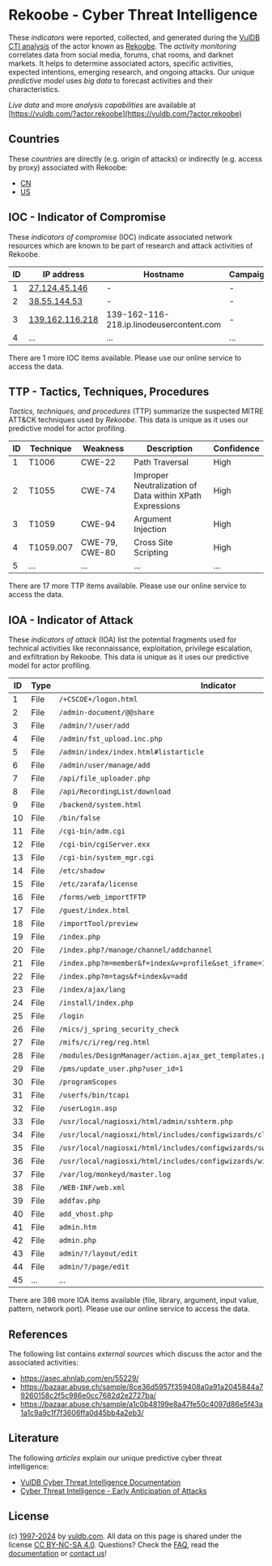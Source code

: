 # Rekoobe - Cyber Threat Intelligence

These _indicators_ were reported, collected, and generated during the [VulDB CTI analysis](https://vuldb.com/?kb.cti) of the actor known as [Rekoobe](https://vuldb.com/?actor.rekoobe). The _activity monitoring_ correlates data from social media, forums, chat rooms, and darknet markets. It helps to determine associated actors, specific activities, expected intentions, emerging research, and ongoing attacks. Our unique _predictive model_ uses _big data_ to forecast activities and their characteristics.

_Live data_ and more _analysis capabilities_ are available at [https://vuldb.com/?actor.rekoobe](https://vuldb.com/?actor.rekoobe)

## Countries

These _countries_ are directly (e.g. origin of attacks) or indirectly (e.g. access by proxy) associated with Rekoobe:

* [CN](https://vuldb.com/?country.cn)
* [US](https://vuldb.com/?country.us)

## IOC - Indicator of Compromise

These _indicators of compromise_ (IOC) indicate associated network resources which are known to be part of research and attack activities of Rekoobe.

ID | IP address | Hostname | Campaign | Confidence
-- | ---------- | -------- | -------- | ----------
1 | [27.124.45.146](https://vuldb.com/?ip.27.124.45.146) | - | - | High
2 | [38.55.144.53](https://vuldb.com/?ip.38.55.144.53) | - | - | High
3 | [139.162.116.218](https://vuldb.com/?ip.139.162.116.218) | 139-162-116-218.ip.linodeusercontent.com | - | High
4 | ... | ... | ... | ...

There are 1 more IOC items available. Please use our online service to access the data.

## TTP - Tactics, Techniques, Procedures

_Tactics, techniques, and procedures_ (TTP) summarize the suspected MITRE ATT&CK techniques used by _Rekoobe_. This data is unique as it uses our predictive model for actor profiling.

ID | Technique | Weakness | Description | Confidence
-- | --------- | -------- | ----------- | ----------
1 | T1006 | CWE-22 | Path Traversal | High
2 | T1055 | CWE-74 | Improper Neutralization of Data within XPath Expressions | High
3 | T1059 | CWE-94 | Argument Injection | High
4 | T1059.007 | CWE-79, CWE-80 | Cross Site Scripting | High
5 | ... | ... | ... | ...

There are 17 more TTP items available. Please use our online service to access the data.

## IOA - Indicator of Attack

These _indicators of attack_ (IOA) list the potential fragments used for technical activities like reconnaissance, exploitation, privilege escalation, and exfiltration by Rekoobe. This data is unique as it uses our predictive model for actor profiling.

ID | Type | Indicator | Confidence
-- | ---- | --------- | ----------
1 | File | `/+CSCOE+/logon.html` | High
2 | File | `/admin-document/@@share` | High
3 | File | `/admin/?/user/add` | High
4 | File | `/admin/fst_upload.inc.php` | High
5 | File | `/admin/index/index.html#listarticle` | High
6 | File | `/admin/user/manage/add` | High
7 | File | `/api/file_uploader.php` | High
8 | File | `/api/RecordingList/download` | High
9 | File | `/backend/system.html` | High
10 | File | `/bin/false` | Medium
11 | File | `/cgi-bin/adm.cgi` | High
12 | File | `/cgi-bin/cgiServer.exx` | High
13 | File | `/cgi-bin/system_mgr.cgi` | High
14 | File | `/etc/shadow` | Medium
15 | File | `/etc/zarafa/license` | High
16 | File | `/forms/web_importTFTP` | High
17 | File | `/guest/index.html` | High
18 | File | `/importTool/preview` | High
19 | File | `/index.php` | Medium
20 | File | `/index.php?/manage/channel/addchannel` | High
21 | File | `/index.php?m=member&f=index&v=profile&set_iframe=1` | High
22 | File | `/index.php?m=tags&f=index&v=add` | High
23 | File | `/index/ajax/lang` | High
24 | File | `/install/index.php` | High
25 | File | `/login` | Low
26 | File | `/mics/j_spring_security_check` | High
27 | File | `/mifs/c/i/reg/reg.html` | High
28 | File | `/modules/DesignManager/action.ajax_get_templates.php` | High
29 | File | `/pms/update_user.php?user_id=1` | High
30 | File | `/programScopes` | High
31 | File | `/userfs/bin/tcapi` | High
32 | File | `/userLogin.asp` | High
33 | File | `/usr/local/nagiosxi/html/admin/sshterm.php` | High
34 | File | `/usr/local/nagiosxi/html/includes/configwizards/cloud-vm/cloud-vm.inc.php` | High
35 | File | `/usr/local/nagiosxi/html/includes/configwizards/switch/switch.inc.php` | High
36 | File | `/usr/local/nagiosxi/html/includes/configwizards/windowswmi/windowswmi.inc.php` | High
37 | File | `/var/log/monkeyd/master.log` | High
38 | File | `/WEB-INF/web.xml` | High
39 | File | `addfav.php` | Medium
40 | File | `add_vhost.php` | High
41 | File | `admin.htm` | Medium
42 | File | `admin.php` | Medium
43 | File | `admin/?/layout/edit` | High
44 | File | `admin/?/page/edit` | High
45 | ... | ... | ...

There are 386 more IOA items available (file, library, argument, input value, pattern, network port). Please use our online service to access the data.

## References

The following list contains _external sources_ which discuss the actor and the associated activities:

* https://asec.ahnlab.com/en/55229/
* https://bazaar.abuse.ch/sample/8ce36d5957f359408a0a91a2045844a79260158c2f5c986e0cc7682d2e2727ba/
* https://bazaar.abuse.ch/sample/a1c0b48199e8a47fe50c4097d86e5f43a1a1c9a9c1f7f3606ffa0d45bb4a2eb3/

## Literature

The following _articles_ explain our unique predictive cyber threat intelligence:

* [VulDB Cyber Threat Intelligence Documentation](https://vuldb.com/?kb.cti)
* [Cyber Threat Intelligence - Early Anticipation of Attacks](https://www.scip.ch/en/?labs.20201022)

## License

(c) [1997-2024](https://vuldb.com/?kb.changelog) by [vuldb.com](https://vuldb.com/?kb.about). All data on this page is shared under the license [CC BY-NC-SA 4.0](https://creativecommons.org/licenses/by-nc-sa/4.0/). Questions? Check the [FAQ](https://vuldb.com/?kb.faq), read the [documentation](https://vuldb.com/?kb) or [contact us](https://vuldb.com/?contact)!
